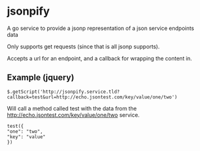 jsonpify
========

A go service to provide a jsonp representation of a json service endpoints data

Only supports get requests (since that is all jsonp supports). 

Accepts a url for an endpoint, and a callback for wrapping the content in. 

## Example (jquery)

```
$.getScript('http://jsonpify.service.tld?callback=test&url=http://echo.jsontest.com/key/value/one/two')
```

Will call a method called test with the data from the http://echo.jsontest.com/key/value/one/two service. 

```
test({
"one": "two",
"key": "value"
})
```

